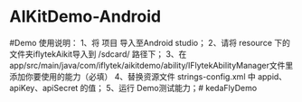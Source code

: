 # AIKitDemo-Android
#Demo 使用说明：
1、将 项目 导入至Android studio；
2、请将 resource 下的文件夹iflytekAikit导入到 /sdcard/ 路径下；
3、在app/src/main/java/com/iflytek/aikitdemo/ability/IFlytekAbilityManager文件里添加你要使用的能力（必填）
4、替换资源文件 strings-config.xml 中 appid、apiKey、apiSecret 的值；
5、运行 Demo测试能力；# kedaFlyDemo
